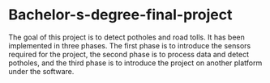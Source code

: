 # Bachelor-s-degree-final-project
The goal of this project is to detect potholes and road tolls. It has been implemented in three phases. The first phase is to introduce the sensors required for the project, the second phase is to process data and detect potholes, and the third phase is to introduce the project on another platform under the software.

